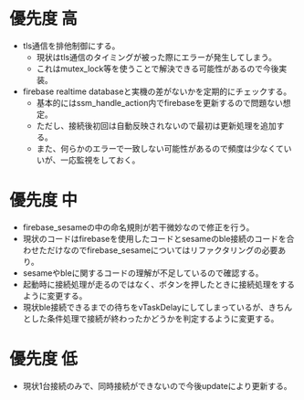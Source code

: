 # 優先度 高
- tls通信を排他制御にする。
  - 現状はtls通信のタイミングが被った際にエラーが発生してしまう。
  - これはmutex_lock等を使うことで解決できる可能性があるので今後実装。
- firebase realtime databaseと実機の差がないかを定期的にチェックする。
  - 基本的にはssm_handle_action内でfirebaseを更新するので問題ない想定。
  - ただし、接続後初回は自動反映されないので最初は更新処理を追加する。
  - また、何らかのエラーで一致しない可能性があるので頻度は少なくていいが、一応監視をしておく。

# 優先度 中
- firebase_sesameの中の命名規則が若干微妙なので修正を行う。
- 現状のコードはfirebaseを使用したコードとsesameのble接続のコードを合わせただけなのでfirebase_sesameについてはリファクタリングの必要あり。
- sesameやbleに関するコードの理解が不足しているので確認する。
- 起動時に接続処理が走るのではなく、ボタンを押したときに接続処理をするように変更する。
- 現状ble接続できるまでの待ちをvTaskDelayにしてしまっているが、きちんとした条件処理で接続が終わったかどうかを判定するように変更する。

# 優先度 低
- 現状1台接続のみで、同時接続ができないので今後updateにより更新する。
